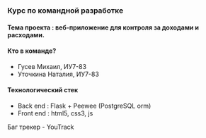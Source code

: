 ### Курс по командной разработке

#### Тема проекта : веб-приложение для контроля за доходами и расходами.
#### Кто в команде? 
- Гусев Михаил, ИУ7-83
- Уточкина Наталия, ИУ7-83

#### Технологический стек
- Back end : Flask + Peewee (PostgreSQL orm)
- Front end : html5, css3, js

Баг трекер - YouTrack
